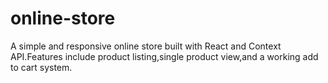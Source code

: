 # online-store
A simple and responsive online store built with React and Context API.Features include product listing,single product view,and a working add to cart system. 
